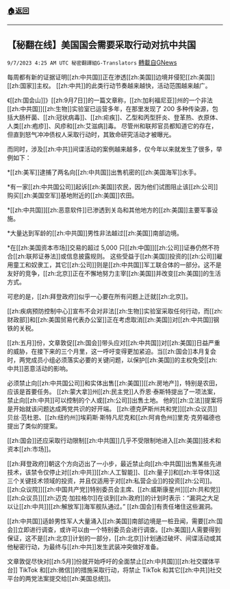 ###  [:house:返回](README.md)
---


## 【秘翻在线】美国国会需要采取行动对抗中共国
`9/7/2023 4:25 AM UTC 秘密翻譯組G-Translators` [轉載自GNews](https://gnews.org/articles/1655817)

        

每周都有新的证据证明[[zh:中共国]]正在渗透[[zh:美国]]边境并侵犯[[zh:美国]][[zh:国家]]主权。 [[zh:中共]]的此类行动节奏越来越快，活动范围越来越广。

《[[zh:国会山]]》[[zh:9月7日]]的一篇文章称，[[zh:加利福尼亚]]州的一个非法[[zh:中共国]][[zh:生物]]实验室已运营多年，在那里发现了 200 多种传染源，包括大肠杆菌、[[zh:冠状病毒]]、[[zh:疟疾]]、乙型和丙型肝炎、登革热、衣原体、人类[[zh:疱疹]]、风疹和[[zh:艾滋病]]毒。 尽管州和联邦官员都知道它的存在，但直到怒气冲冲债权人采取行动时，其致命研究活动才被曝光。

而同时，涉及[[zh:中共]]间谍活动的案例越来越多，仅今年以来就发生了很多，举例如下：

\*[[zh:美军]]逮捕了两名向[[zh:中共国]]出售机密的[[zh:美国海军]]水手。

\*有一家[[zh:中共国公司]]起诉[[zh:美国]]农民，因为他们试图阻止该[[zh:公司]]购买[[zh:美国空军]]基地附近的[[zh:美国]]农田。

\*[[zh:中共国]][[zh:恶意软件]]已渗透到关岛和其他地方的[[zh:美国]]主要军事设施。

\*大量达到军龄的[[zh:中共国]]男性非法越过[[zh:美国]]南部边境。

\*在[[zh:美国资本市场]]交易的超过 5,000 只[[zh:中国]][[zh:公司]]证券仍然不符合[[zh:联邦证券法]]或信息披露规则。 这些受益于[[zh:美国]]投资的[[zh:公司]]雇用童工和奴隶工，其它[[zh:公司]]则是[[zh:中共国]]军工联合体的一部分。这不是友好的竞争，[[zh:北京]]正在不懈地努力主宰[[zh:美国]]并改变[[zh:美国]]的生活方式。

可悲的是，[[zh:拜登政府]]似乎一心要在所有问题上迁就[[zh:北京]]。

[[zh:疾病预防控制中心]]宣布不会对非法[[zh:生物]]实验室采取任何行动，而[[zh:财政部]]和[[zh:美国贸易代表办公室]]正在考虑取消[[zh:美国]]对[[zh:中共国]]钢铁的关税。

[[zh:五月]]份，文章敦促[[zh:国会]]带头应对[[zh:中共国]]对[[zh:美国]]日益严重的威胁，在接下来的三个月里，这一呼吁变得更加紧迫。当[[zh:国会]]本月复会时，两党成员小组必须落实必要的关键问题，以保护[[zh:美国]]的主权免受[[zh:中共]]恶意活动的影响。

必须禁止向[[zh:中共国公司]]和实体出售[[zh:美国]][[zh:房地产]]，特别是农田，应该是首要任务。 [[zh:蒙大拿]]州[[zh:民主党]]人乔恩·泰斯特提出了一项法案，禁止向[[zh:中共]]可以控制的个人或[[zh:公司]]出售土地。 他的[[zh:立法]]提案将是开始就该问题达成两党共识的好开端。 [[zh:德克萨斯州共和党]][[zh:众议员]]贝丝·范杜恩、[[zh:纽约州]]埃莉斯·斯特凡尼克和[[zh:阿肯色州]]里克·克劳福德也提出了类似的提案。

 [[zh:国会]]还应采取行动限制[[zh:中共国]]几乎不受限制地进入[[zh:美国]]技术和资本[[zh:市场]]。

[[zh:拜登政府]]朝这个方向迈出了一小步，最近禁止向[[zh:中共国]]出售某些先进技术，该禁令仅停止对[[zh:中共]][[zh:人工智能]]、[[zh:量子]]和[[zh:半导体]]这三个关键技术领域的投资，并且仅适用于对[[zh:私营企业]]的投资[[zh:公司]]。 [[zh:众议院]][[zh:中国共产党]]特别委员会主席、[[zh:威斯康星州]][[zh:共和党]][[zh:众议员]][[zh:迈克·加拉格尔]]在谈到[[zh:政府]]的计划时表示：“漏洞之大足以让[[zh:中共]][[zh:解放军]]海军舰队通过。” [[zh:国会]]有责任堵住这些漏洞。

[[zh:中共国]]适龄男性军人大量涌入[[zh:美国]]南部边境是一桩丑闻，需要[[zh:国会]]立即进行调查，或许可以由一个特别委员会进行调查。[[zh:美国]]人需要得到保证，这不是[[zh:北京]]计划的一部分，[[zh:北京]]计划通过破坏、间谍活动或其他秘密行动，为最终与[[zh:中共]]发生武装冲突做好准备。

文章敦促尽快对[[zh:5月]]份就开始呼吁的全面禁止[[zh:中共国]][[zh:社交媒体平台]] TikTok 和[[zh:微信]]的措施采取行动，将禁止 TikTok 和其它[[zh:中共]]社交平台的两党法案提交给[[zh:美国总统]]。
